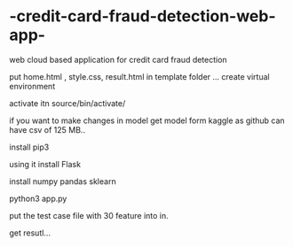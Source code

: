# -credit-card-fraud-detection-web-app-
web cloud based application for credit card fraud detection 

put home.html , style.css, result.html in template folder ...
create virtual environment 

activate itn source/bin/activate/

if you want to make changes in model get model form kaggle as github can have csv of 125 MB..


install pip3


using it install Flask


install numpy pandas sklearn 


python3 app.py


put the test case file with 30 feature into in.

get resutl...
